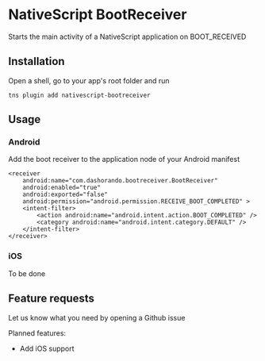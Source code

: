 # NativeScript BootReceiver

Starts the main activity of a NativeScript application on BOOT_RECEIVED

## Installation

Open a shell, go to your app's root folder and run

```
tns plugin add nativescript-bootreceiver
```

## Usage

### Android

Add the boot receiver to the application node of your Android manifest

```
<receiver
    android:name="com.dashorando.bootreceiver.BootReceiver"
    android:enabled="true"
    android:exported="false"
    android:permission="android.permission.RECEIVE_BOOT_COMPLETED" >
    <intent-filter>
        <action android:name="android.intent.action.BOOT_COMPLETED" />
        <category android:name="android.intent.category.DEFAULT" />
    </intent-filter>
</receiver>
```

### iOS

To be done

## Feature requests

Let us know what you need by opening a Github issue

Planned features:

- Add iOS support
